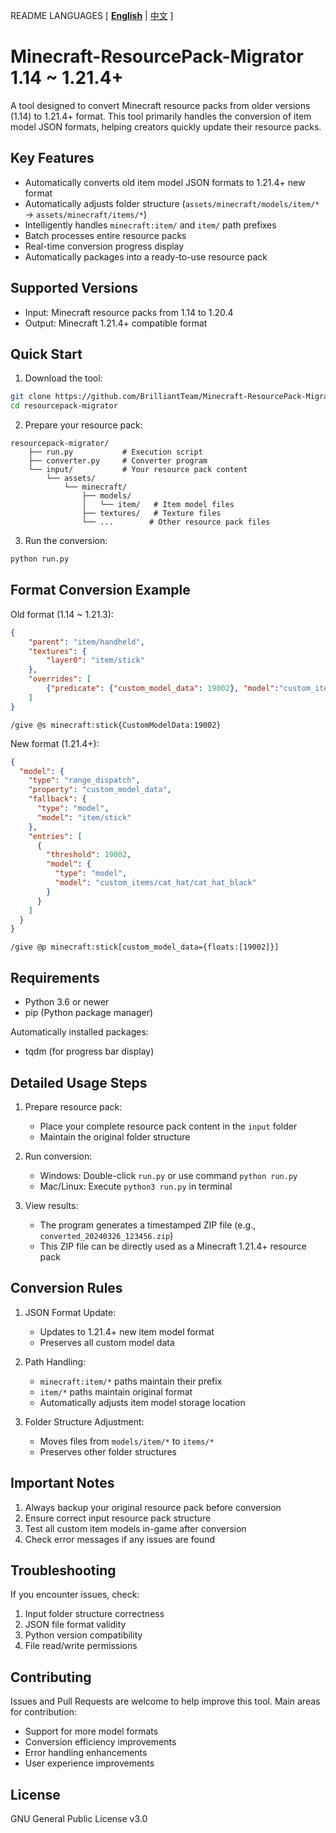 README LANGUAGES [ [**English**](README.md) | [中文](README-中文.md)  ]
# Minecraft-ResourcePack-Migrator 1.14 ~ 1.21.4+

A tool designed to convert Minecraft resource packs from older versions (1.14) to 1.21.4+ format.
This tool primarily handles the conversion of item model JSON formats, helping creators quickly update their resource packs.

## Key Features

- Automatically converts old item model JSON formats to 1.21.4+ new format
- Automatically adjusts folder structure (`assets/minecraft/models/item/*` → `assets/minecraft/items/*`)
- Intelligently handles `minecraft:item/` and `item/` path prefixes
- Batch processes entire resource packs
- Real-time conversion progress display
- Automatically packages into a ready-to-use resource pack

## Supported Versions

- Input: Minecraft resource packs from 1.14 to 1.20.4
- Output: Minecraft 1.21.4+ compatible format

## Quick Start

1. Download the tool:
```bash
git clone https://github.com/BrilliantTeam/Minecraft-ResourcePack-Migrator
cd resourcepack-migrator
```

2. Prepare your resource pack:
```
resourcepack-migrator/
    ├── run.py           # Execution script
    ├── converter.py     # Converter program
    └── input/           # Your resource pack content
        └── assets/
            └── minecraft/
                ├── models/
                │   └── item/   # Item model files
                ├── textures/   # Texture files
                └── ...        # Other resource pack files
```

3. Run the conversion:
```bash
python run.py
```

## Format Conversion Example

Old format (1.14 ~ 1.21.3):
```json
{
    "parent": "item/handheld",
    "textures": {
        "layer0": "item/stick"
    },
    "overrides": [
        {"predicate": {"custom_model_data": 19002}, "model":"custom_items/cat_hat/cat_hat_black"}
    ]
}
```
` /give @s minecraft:stick{CustomModelData:19002} `

New format (1.21.4+):
```json
{
  "model": {
    "type": "range_dispatch",
    "property": "custom_model_data",
    "fallback": {
      "type": "model",
      "model": "item/stick"
    },
    "entries": [
      {
        "threshold": 19002,
        "model": {
          "type": "model",
          "model": "custom_items/cat_hat/cat_hat_black"
        }
      }
    ]
  }
}
```
` /give @p minecraft:stick[custom_model_data={floats:[19002]}] `

## Requirements

- Python 3.6 or newer
- pip (Python package manager)

Automatically installed packages:
- tqdm (for progress bar display)

## Detailed Usage Steps

1. Prepare resource pack:
   - Place your complete resource pack content in the `input` folder
   - Maintain the original folder structure

2. Run conversion:
   - Windows: Double-click `run.py` or use command `python run.py`
   - Mac/Linux: Execute `python3 run.py` in terminal

3. View results:
   - The program generates a timestamped ZIP file (e.g., `converted_20240326_123456.zip`)
   - This ZIP file can be directly used as a Minecraft 1.21.4+ resource pack

## Conversion Rules

1. JSON Format Update:
   - Updates to 1.21.4+ new item model format
   - Preserves all custom model data

2. Path Handling:
   - `minecraft:item/*` paths maintain their prefix
   - `item/*` paths maintain original format
   - Automatically adjusts item model storage location

3. Folder Structure Adjustment:
   - Moves files from `models/item/*` to `items/*`
   - Preserves other folder structures

## Important Notes

1. Always backup your original resource pack before conversion
2. Ensure correct input resource pack structure
3. Test all custom item models in-game after conversion
4. Check error messages if any issues are found

## Troubleshooting

If you encounter issues, check:
1. Input folder structure correctness
2. JSON file format validity
3. Python version compatibility
4. File read/write permissions

## Contributing

Issues and Pull Requests are welcome to help improve this tool. Main areas for contribution:
- Support for more model formats
- Conversion efficiency improvements
- Error handling enhancements
- User experience improvements

## License

GNU General Public License v3.0